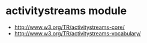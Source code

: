 # activitystreams module

* <http://www.w3.org/TR/activitystreams-core/>
* <http://www.w3.org/TR/activitystreams-vocabulary/>
